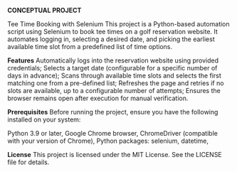 **CONCEPTUAL PROJECT**

Tee Time Booking with Selenium
This project is a Python-based automation script using Selenium to book tee times on a golf reservation website. It automates logging in, selecting a desired date, and picking the earliest available time slot from a predefined list of time options.

**Features**
	Automatically logs into the reservation website using provided credentials;
  Selects a target date (configurable for a specific number of days in advance);
  Scans through available time slots and selects the first matching one from a pre-defined list;
  Refreshes the page and retries if no slots are available, up to a configurable number of attempts;
  Ensures the browser remains open after execution for manual verification.

**Prerequisites**
Before running the project, ensure you have the following installed on your system:

  Python 3.9 or later,
  Google Chrome browser,
  ChromeDriver (compatible with your version of Chrome),
  Python packages:
  selenium,
  datetime,

**License**
This project is licensed under the MIT License. See the LICENSE file for details.

